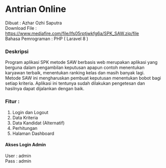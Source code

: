 # Antrian Online
Dibuat : Azhar Ozhi Saputra <br>
Download File : https://www.mediafire.com/file/lfs05rptjwkfg6a/SPK_SAW.zip/file <br>
Bahasa Pemrograman : PHP ( Laravel 8 )

### Deskripsi
Program aplikasi SPK metode SAW berbasis web merupakan aplikasi yang berguna dalam pengambilan keputusan apapun contoh menentukan karyawan terbaik, menentukan ranking kelas dan masih banyak lagi. Metode SAW ini mengharuskan pembuat keputusan menentukan bobot bagi setiap kriteria. Aplikasi ini tentunya sudah dilakukan pengetesan dan hasilnya dapat dijalankan dengan baik.

### Fitur :
1. Login dan Logout
2. Data Kriteria
3. Data Kandidat (Alternatif)
4. Perhitungan
5. Halaman Dashboard

#### Akses Login Admin
User : admin <br>
Pass : admin
